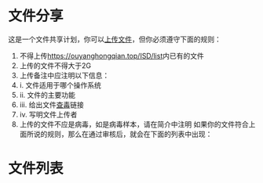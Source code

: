 # 文件分享
这是一个文件共享计划，你可以[上传文件](http://ivo4lrxrpxtd7srjjhmgnbsli5dhikq4hyqw22m4b3w4wmnbcyneeiqd.onion)，但你必须遵守下面的规则：
1. 不得上传<https://ouyanghongqian.top/ISD/list>内已有的文件
2. 上传的文件不得大于2G
3. 上传备注中应注明以下信息：
4. i. 文件适用于哪个操作系统
5. ii. 文件的主要功能
6. iii. 给出文件[查毒](https://habo.qq.com/)链接
7. iv. 写明文件上传者
8. 上传的文件不应是病毒，如是病毒样本，请在简介中注明
如果你的文件符合上面所说的规则，那么在通过审核后，就会在下面的列表中出现：
# 文件列表
